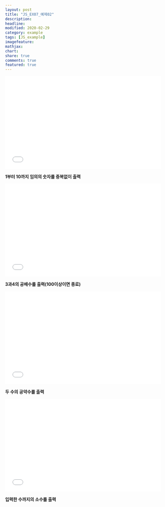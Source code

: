 ```yaml
---
layout: post
title: "JS_EX07_예제02"
description:
headline:
modified: 2020-02-29
category: example
tags: [JS_example]
imagefeature:
mathjax:
chart:
share: true
comments: true
featured: true
---
```


<div class="code">
<iframe width="100%" height="300" src="//jsfiddle.net/lsh58/9ztmj0cq/65/embedded/html,result/dark/" allowfullscreen="allowfullscreen" allowpaymentrequest frameborder="0"></iframe>
</div>

  **1부터 10까지 임의의 숫자를 중복없이 출력**


<div class="code">
<iframe width="100%" height="300" src="//jsfiddle.net/lsh58/9ztmj0cq/67/embedded/html,result/dark/" allowfullscreen="allowfullscreen" allowpaymentrequest frameborder="0"></iframe>
</div>

  **3과4의 공배수를 출력(100이상이면 종료)**


<div class="code">
<iframe width="100%" height="300" src="//jsfiddle.net/lsh58/9ztmj0cq/71/embedded/html,result/dark/" allowfullscreen="allowfullscreen" allowpaymentrequest frameborder="0"></iframe>
</div>

  **두 수의 공약수를 출력**


<div class="code">
<iframe width="100%" height="300" src="//jsfiddle.net/lsh58/9ztmj0cq/75/embedded/html,result/dark/" allowfullscreen="allowfullscreen" allowpaymentrequest frameborder="0"></iframe>
</div>

  **입력한 수까지의 소수를 출력**